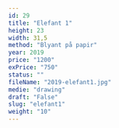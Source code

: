 ```yaml
---
id: 29
title: "Elefant 1"
height: 23
width: 31,5
method: "Blyant på papir"
year: 2019
price: "1200"
exPrice: "750"
status: ""
fileName: "2019-elefant1.jpg"
medie: "drawing"
draft: "False"
slug: "elefant1"
weight: "10"
---
```

